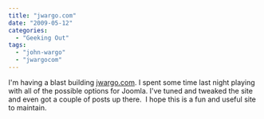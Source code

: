 ```yaml
---
title: "jwargo.com"
date: "2009-05-12"
categories: 
  - "Geeking Out"
tags: 
  - "john-wargo"
  - "jwargocom"
---
```


I'm having a blast building [jwargo.com](http://www.jwargo.com). I spent some time last night playing with all of the possible options for Joomla. I've tuned and tweaked the site and even got a couple of posts up there.  I hope this is a fun and useful site to maintain.
